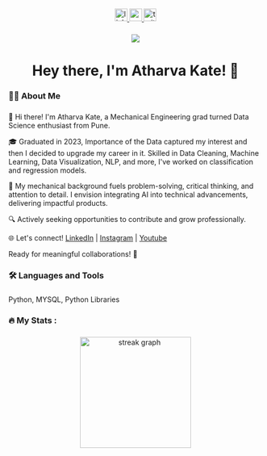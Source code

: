 ###

<div align="center">
  <a href="https://www.linkedin.com/in/atharva-kate2001/">
    <img src="https://img.shields.io/static/v1?message=LinkedIn&logo=linkedin&label=&color=0077B5&logoColor=white&labelColor=&style=for-the-badge" height="25" alt="linkedin logo"  />
  </a>
  <a href="https://www.youtube.com/@AspiringDataScientist01">
    <img src="https://img.shields.io/static/v1?message=Youtube&logo=youtube&label=&color=FF0000&logoColor=white&labelColor=&style=for-the-badge" height="25" alt="youtube logo"  />
  </a>
  <a href="https://www.instagram.com/aspiring_data__scientist/">
    <img src="https://img.shields.io/static/v1?message=instagram&logo=instagram&label=&color=1DA1F2&logoColor=white&labelColor=&style=for-the-badge" height="25" alt="twitter logo"  />
  </a>
</div>

###

<div align="center">
  <img src="https://visitor-badge.laobi.icu/badge?page_id=your_username.your_username"  />
</div>

###

<h1 align="center">Hey there, I'm Atharva Kate! 👋</h1>

###

<h3 align="left">👩‍💻  About Me</h3>

###

<p align="left">👋 Hi there! I'm Atharva Kate, a Mechanical Engineering grad turned Data Science enthusiast from Pune.

🎓 Graduated in 2023, Importance of the Data captured my interest and then I decided to upgrade my career in it. Skilled in Data Cleaning, Machine Learning, Data Visualization, NLP, and more, I've worked on classification and regression models.

🚀 My mechanical background fuels problem-solving, critical thinking, and attention to detail. I envision integrating AI into technical advancements, delivering impactful products.

🔍 Actively seeking opportunities to contribute and grow professionally. 

🌐 Let's connect! [LinkedIn](https://www.linkedin.com/in/atharva-kate2001/) | [Instagram](https://www.instagram.com/aspiring_data__scientist/) | [Youtube](https://www.youtube.com/@AspiringDataScientist01) 

Ready for meaningful collaborations! 🚀
</p>

###

<h3 align="left">🛠 Languages and Tools</h3>

###

<p align="left">
 Python, MYSQL, Python Libraries 
</p>

###

<h3 align="left">🔥   My Stats :</h3>

###

<div align="center">
  <img src="https://streak-stats.demolab.com?user=your_username&locale=en&mode=daily&theme=dark&hide_border=false&border_radius=5&order=3" height="220" alt="streak graph"  />
</div>

###
